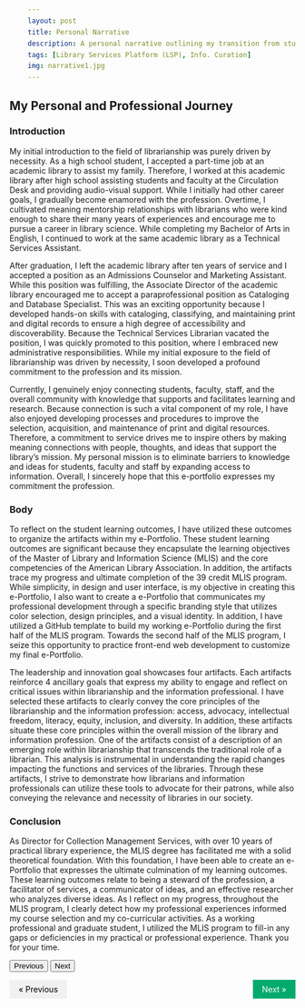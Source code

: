 ```yaml
---
layout: post
title: Personal Narrative
description: A personal narrative outlining my transition from student to library and information professional. # Add post description (optional)
tags: [Library Services Platform (LSP), Info. Curation]
img: narrative1.jpg
---
```

## My Personal and Professional Journey

### Introduction

My initial introduction to the field of librarianship was purely driven by necessity. As a high school student, I accepted a part-time job at an academic library to assist my family. Therefore, I worked at this academic library after high school assisting students and faculty at the Circulation Desk and providing audio-visual support. While I initially had other career goals, I gradually become enamored with the profession. Overtime, I cultivated meaning mentorship relationships with librarians who were kind enough to share their many years of experiences and encourage me to pursue a career in library science. While completing my Bachelor of Arts in English, I continued to work at the same academic library as a Technical Services Assistant.

After graduation, I left the academic library after ten years of service and I accepted a position as an Admissions Counselor and Marketing Assistant. While this position was fulfilling, the Associate Director of the academic library encouraged me to accept a paraprofessional position as Cataloging and Database Specialist. This was an exciting opportunity because I developed hands-on skills with cataloging, classifying, and maintaining print and digital records to ensure a high degree of accessibility and discoverability. Because the Technical Services Librarian vacated the position, I was quickly promoted to this position, where I embraced new administrative responsibilities. While my initial exposure to the field of librarianship was driven by necessity, I soon developed a profound commitment to the profession and its mission.

Currently, I genuinely enjoy connecting students, faculty, staff, and the overall community with knowledge that supports and facilitates learning and research. Because connection is such a vital component of my role, I have also enjoyed developing processes and procedures to improve the selection, acquisition, and maintenance of print and digital resources. Therefore, a commitment to service drives me to inspire others by making meaning connections with people, thoughts, and ideas that support the library’s mission. My personal mission is to eliminate barriers to knowledge and ideas for students, faculty and staff by expanding access to information. Overall, I sincerely hope that this e-portfolio expresses my commitment the profession.

### Body

To reflect on the student learning outcomes, I have utilized these outcomes to organize the artifacts within my e-Portfolio. These student learning outcomes are significant because they encapsulate the learning objectives of the Master of Library and Information Science (MLIS) and the core competencies of the American Library Association. In addition, the artifacts trace my progress and ultimate completion of the 39 credit MLIS program. While simplicity, in design and user interface, is my objective in creating this e-Portfolio, I also want to create a e-Portfolio that communicates my professional development through a specific branding style that utilizes color selection, design principles, and a visual identity. In addition, I have utilized a GitHub template to build my working e-Portfolio during the first half of the MLIS program. Towards the second half of the MLIS program, I seize this opportunity to practice front-end web development to customize my final e-Portfolio.

The leadership and innovation goal showcases four artifacts. Each artifacts reinforce 4 ancillary goals that express my ability to engage and reflect on critical issues within librarianship and the information professional. I have selected these artifacts to clearly convey the core principles of the librarianship and the information profession: access, advocacy, intellectual freedom, literacy, equity, inclusion, and diversity. In addition, these artifacts situate these core principles within the overall mission of the library and information profession. One of the artifacts consist of a description of an emerging role within librarianship that transcends the traditional role of a librarian. This analysis is instrumental in understanding the rapid changes impacting the functions and services of the libraries. Through these artifacts, I strive to demonstrate how librarians and information professionals can utilize these tools to advocate for their patrons, while also conveying the relevance and necessity of libraries in our society.

### Conclusion

As Director for Collection Management Services, with over 10 years of practical library experience, the MLIS degree has facilitated me with a solid theoretical foundation. With this foundation, I have been able to create an e-Portfolio that expresses the ultimate culmination of my learning outcomes. These learning outcomes relate to being a steward of the profession, a facilitator of services, a communicator of ideas, and an effective researcher who analyzes diverse ideas. As I reflect on my progress, throughout the MLIS program, I clearly detect how my professional experiences informed my course selection and my co-curricular activities. As a working professional and graduate student, I utilized the MLIS program to fill-in any gaps or deficiencies in my practical or professional experience. Thank you for your time.

<div class="flex-parent jc-center">
   <button type="submit" class="blue margin-right" onclick="window.location.href='https://eoroyal26.github.io/e-portfolio/';">Previous</button>
  <button type="submit" class="blue" onclick="window.location.href='https://eoroyal26.github.io/statement-of-integrity/';">Next</button>
</div>

<style>
a {
  text-decoration: none;
  display: inline-block;
  padding: 8px 16px;
}

a:hover {
  background-color: #ddd;
  color: black;
}

.previous {
  background-color: #f1f1f1;
  color: black;
}

.next {
  background-color: #04AA6D;
  color: white;
}

.round {
  border-radius: 50%;
}
</style>
<body>

<div style="display: flex; justify-content: space-between;">
  <p style="background-color: papayawhip;"><a href="#" class="previous">&laquo; Previous</a></p>
  <p style="background-color: palegoldenrod;"><a href="#" class="next">Next &raquo;</a></p>
</div>
   
</body>

<!--Check out the [Jekyll docs][jekyll-docs] for more info on how to get the most out of Jekyll. File all bugs/feature requests at [Jekyll’s GitHub repo][jekyll-gh]. If you have questions, you can ask them on [Jekyll Talk][jekyll-talk].-->

[jekyll-docs]: https://jekyllrb.com/docs/home
[jekyll-gh]:   https://github.com/jekyll/jekyll
[jekyll-talk]: https://talk.jekyllrb.com/
